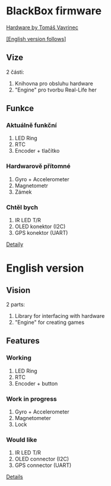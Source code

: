 # BlackBox firmware
[Hardware by Tomáš Vavrinec]()

[[English version follows]](#english-version)

## Vize

2 části:

1) Knihovna pro obsluhu hardware
2) "Engine" pro tvorbu Real-Life her

## Funkce

### Aktuálně funkční
1) LED Ring
2) RTC
3) Encoder + tlačítko

### Hardwarově přítomné

1) Gyro + Accelerometer
2) Magnetometr
3) Zámek

### Chtěl bych

1) IR LED T/R 
2) OLED konektor (I2C)
3) GPS konektor (UART)

[Detaily](./vision-cs.md)

# English version

## Vision

2 parts:

1) Library for interfacing with hardware
2) "Engine" for creating games

## Features

### Working

1) LED Ring
2) RTC
3) Encoder + button

### Work in progress

1) Gyro + Accelerometer
2) Magnetometer
3) Lock

### Would like

1) IR LED T/R 
2) OLED connector (I2C)
3) GPS connector (UART)

[Details](./vision-en.md)